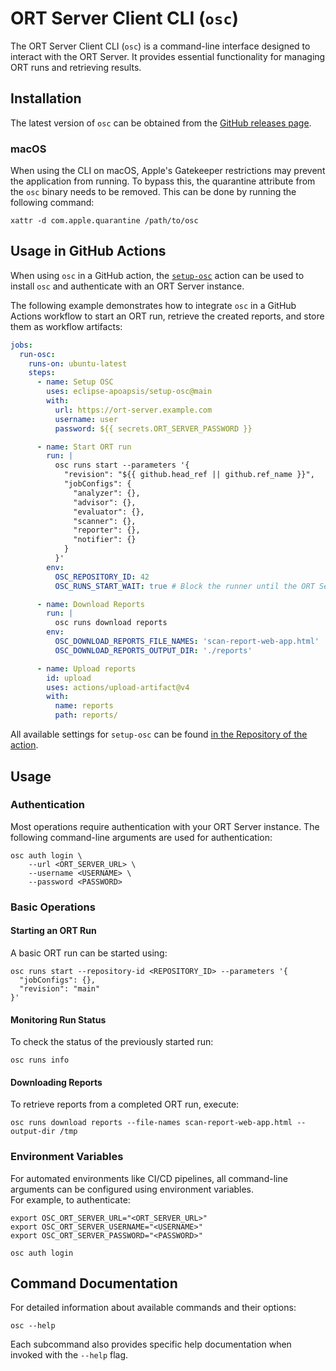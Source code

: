 # ORT Server Client CLI (`osc`)

The ORT Server Client CLI (`osc`) is a command-line interface designed to interact with the ORT Server. It provides essential functionality for managing ORT runs and retrieving results.

## Installation

The latest version of `osc` can be obtained from the [GitHub releases page](https://github.com/eclipse-apoapsis/ort-server/releases/latest).

### macOS

When using the CLI on macOS, Apple's Gatekeeper restrictions may prevent the application from running.
To bypass this, the quarantine attribute from the `osc` binary needs to be removed.
This can be done by running the following command:

```shell
xattr -d com.apple.quarantine /path/to/osc
```

## Usage in GitHub Actions

When using `osc` in a GitHub action, the [`setup-osc`](https://github.com/eclipse-apoapsis/setup-osc) action can be used to install `osc` and authenticate with an ORT Server instance.

The following example demonstrates how to integrate `osc` in a GitHub Actions workflow to start an ORT run, retrieve the created reports, and store them as workflow artifacts:

```yaml
jobs:
  run-osc:
    runs-on: ubuntu-latest
    steps:
      - name: Setup OSC
        uses: eclipse-apoapsis/setup-osc@main
        with:
          url: https://ort-server.example.com
          username: user
          password: ${{ secrets.ORT_SERVER_PASSWORD }}

      - name: Start ORT run
        run: |
          osc runs start --parameters '{
            "revision": "${{ github.head_ref || github.ref_name }}",
            "jobConfigs": {
              "analyzer": {},
              "advisor": {},
              "evaluator": {},
              "scanner": {},
              "reporter": {},
              "notifier": {}
            }
          }'
        env:
          OSC_REPOSITORY_ID: 42
          OSC_RUNS_START_WAIT: true # Block the runner until the ORT Server run is finished.

      - name: Download Reports
        run: |
          osc runs download reports
        env:
          OSC_DOWNLOAD_REPORTS_FILE_NAMES: 'scan-report-web-app.html'
          OSC_DOWNLOAD_REPORTS_OUTPUT_DIR: './reports'

      - name: Upload reports
        id: upload
        uses: actions/upload-artifact@v4
        with:
          name: reports
          path: reports/
```

All available settings for `setup-osc` can be found [in the Repository of the action](https://github.com/eclipse-apoapsis/setup-osc).

## Usage

### Authentication

Most operations require authentication with your ORT Server instance. The following command-line arguments are used for authentication:

```shell
osc auth login \
    --url <ORT_SERVER_URL> \
    --username <USERNAME> \
    --password <PASSWORD>
```

### Basic Operations

#### Starting an ORT Run

A basic ORT run can be started using:

```shell
osc runs start --repository-id <REPOSITORY_ID> --parameters '{
  "jobConfigs": {},
  "revision": "main"
}'
```

#### Monitoring Run Status

To check the status of the previously started run:

```shell
osc runs info
```

#### Downloading Reports

To retrieve reports from a completed ORT run, execute:

```shell
osc runs download reports --file-names scan-report-web-app.html --output-dir /tmp
```

### Environment Variables

For automated environments like CI/CD pipelines, all command-line arguments can be configured using environment variables.  
For example, to authenticate:

```shell
export OSC_ORT_SERVER_URL="<ORT_SERVER_URL>"
export OSC_ORT_SERVER_USERNAME="<USERNAME>"
export OSC_ORT_SERVER_PASSWORD="<PASSWORD>"

osc auth login
```

## Command Documentation

For detailed information about available commands and their options:

```shell
osc --help
```

Each subcommand also provides specific help documentation when invoked with the `--help` flag.
